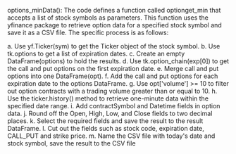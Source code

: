 options_minData():
The code defines a function called optionget_min that accepts a list of stock symbols as parameters. This function uses the yfinance package to retrieve option data for a specified stock symbol and save it as a CSV file. The specific process is as follows:

a. Use yf.Ticker(sym) to get the Ticker object of the stock symbol.
b. Use tk.options to get a list of expiration dates.
c. Create an empty DataFrame(options) to hold the results.
d. Use tk.option_chain(exp[0]) to get the call and put options on the first expiration date.
e. Merge call and put options into one DataFrame(opt).
f. Add the call and put options for each expiration date to the options DataFrame.
g. Use opt['volume'] >= 10 to filter out option contracts with a trading volume greater than or equal to 10.
h. Use the ticker.history() method to retrieve one-minute data within the specified date range.
i. Add contractSymbol and Datetime fields in option data.
j. Round off the Open, High, Low, and Close fields to two decimal places.
k. Select the required fields and save the result to the result DataFrame.
l. Cut out the fields such as stock code, expiration date, CALL_PUT and strike price.
m. Name the CSV file with today's date and stock symbol, save the result to the CSV file
